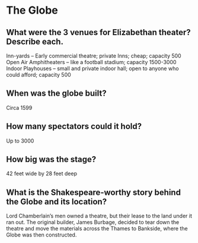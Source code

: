 # The Globe

## What were the 3 venues for Elizabethan theater? Describe each.
Inn-yards – Early commercial theatre; private Inns; cheap; capacity 500
Open Air Amphitheaters – like a football stadium; capacity 1500-3000
Indoor Playhouses – small and private indoor hall; open to anyone who could afford; capacity 500

## When was the globe built?
Circa 1599

## How many spectators could it hold?
Up to 3000

## How big was the stage?
42 feet wide by 28 feet deep

## What is the Shakespeare-worthy story behind the Globe and its location?
Lord Chamberlain’s men owned a theatre, but their lease to the land under it ran out. The original builder, James Burbage, decided to tear down the theatre and move the materials across the Thames to Bankside, where the Globe was then constructed.